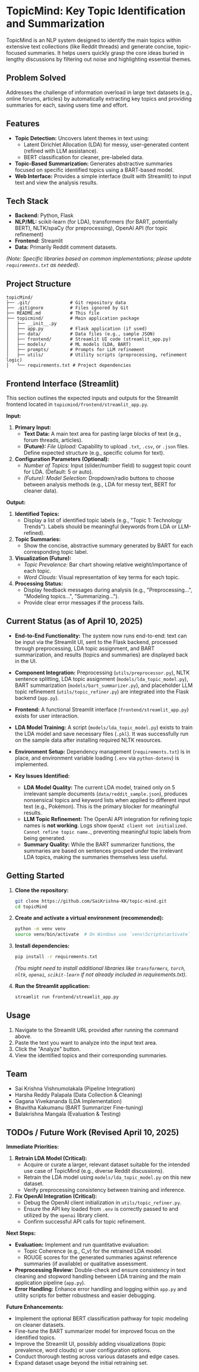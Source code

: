 # TopicMind: Key Topic Identification and Summarization

TopicMind is an NLP system designed to identify the main topics within extensive text collections (like Reddit threads) and generate concise, topic-focused summaries. It helps users quickly grasp the core ideas buried in lengthy discussions by filtering out noise and highlighting essential themes.

## Problem Solved

Addresses the challenge of information overload in large text datasets (e.g., online forums, articles) by automatically extracting key topics and providing summaries for each, saving users time and effort.

## Features

*   **Topic Detection:** Uncovers latent themes in text using:
    *   Latent Dirichlet Allocation (LDA) for messy, user-generated content (refined with LLM assistance).
    *   BERT classification for cleaner, pre-labeled data.
*   **Topic-Based Summarization:** Generates abstractive summaries focused on specific identified topics using a BART-based model.
*   **Web Interface:** Provides a simple interface (built with Streamlit) to input text and view the analysis results.

## Tech Stack

*   **Backend:** Python, Flask
*   **NLP/ML:** scikit-learn (for LDA), transformers (for BART, potentially BERT), NLTK/spaCy (for preprocessing), OpenAI API (for topic refinement)
*   **Frontend:** Streamlit
*   **Data:** Primarily Reddit comment datasets.

_(Note: Specific libraries based on common implementations; please update `requirements.txt` as needed)_.

## Project Structure

```
topicMind/
├── .git/               # Git repository data
├── .gitignore          # Files ignored by Git
├── README.md           # This file
├── topicmind/          # Main application package
│   ├── __init__.py
│   ├── app.py          # Flask application (if used)
│   ├── data/           # Data files (e.g., sample JSON)
│   ├── frontend/       # Streamlit UI code (streamlit_app.py)
│   ├── models/         # ML models (LDA, BART)
│   ├── prompts/        # Prompts for LLM refinement
│   ├── utils/          # Utility scripts (preprocessing, refinement logic)
│   └── requirements.txt # Project dependencies
```

## Frontend Interface (Streamlit)

This section outlines the expected inputs and outputs for the Streamlit frontend located in `topicmind/frontend/streamlit_app.py`.

**Input:**

1.  **Primary Input:**
    *   **Text Data:** A main text area for pasting large blocks of text (e.g., forum threads, articles).
    *   **(Future):** *File Upload:* Capability to upload `.txt`, `.csv`, or `.json` files. Define expected structure (e.g., specific column for text).
2.  **Configuration Parameters (Optional):**
    *   *Number of Topics:* Input (slider/number field) to suggest topic count for LDA. (Default: 5 or auto).
    *   *(Future):* *Model Selection:* Dropdown/radio buttons to choose between analysis methods (e.g., LDA for messy text, BERT for cleaner data).

**Output:**

1.  **Identified Topics:**
    *   Display a list of identified topic labels (e.g., "Topic 1: Technology Trends"). Labels should be meaningful (keywords from LDA or LLM-refined).
2.  **Topic Summaries:**
    *   Show the concise, abstractive summary generated by BART for each corresponding topic label.
3.  **Visualization (Future):**
    *   *Topic Prevalence:* Bar chart showing relative weight/importance of each topic.
    *   *Word Clouds:* Visual representation of key terms for each topic.
4.  **Processing Status:**
    *   Display feedback messages during analysis (e.g., "Preprocessing...", "Modeling topics...", "Summarizing...").
    *   Provide clear error messages if the process fails.

## Current Status (as of April 10, 2025)

*   **End-to-End Functionality:** The system now runs end-to-end: text can be input via the Streamlit UI, sent to the Flask backend, processed through preprocessing, LDA topic assignment, and BART summarization, and results (topics and summaries) are displayed back in the UI.
*   **Component Integration:** Preprocessing (`utils/preprocessor.py`), NLTK sentence splitting, LDA topic assignment (`models/lda_topic_model.py`), BART summarization (`models/bart_summarizer.py`), and placeholder LLM topic refinement (`utils/topic_refiner.py`) are integrated into the Flask backend (`app.py`).
*   **Frontend:** A functional Streamlit interface (`frontend/streamlit_app.py`) exists for user interaction.
*   **LDA Model Training:** A script (`models/lda_topic_model.py`) exists to train the LDA model and save necessary files (`.pkl`). It was successfully run on the sample data after installing required NLTK resources.
*   **Environment Setup:** Dependency management (`requirements.txt`) is in place, and environment variable loading (`.env` via `python-dotenv`) is implemented.

*   **Key Issues Identified:**
    *   **LDA Model Quality:** The current LDA model, trained only on 5 irrelevant sample documents (`data/reddit_sample.json`), produces nonsensical topics and keyword lists when applied to different input text (e.g., Pokémon). This is the primary blocker for meaningful results.
    *   **LLM Topic Refinement:** The OpenAI API integration for refining topic names is **not working**. Logs show `OpenAI client not initialized. Cannot refine topic name.`, preventing meaningful topic labels from being generated.
    *   **Summary Quality:** While the BART summarizer functions, the summaries are based on sentences grouped under the irrelevant LDA topics, making the summaries themselves less useful.

## Getting Started

1.  **Clone the repository:**
    ```bash
    git clone https://github.com/SaiKrishna-KK/topic-mind.git
    cd topicMind
    ```
2.  **Create and activate a virtual environment (recommended):**
    ```bash
    python -m venv venv
    source venv/bin/activate  # On Windows use `venv\Scripts\activate`
    ```
3.  **Install dependencies:**
    ```bash
    pip install -r requirements.txt
    ```
    _(You might need to install additional libraries like `transformers`, `torch`, `nltk`, `openai`, `scikit-learn` if not already included in requirements.txt)_.

4.  **Run the Streamlit application:**
    ```bash
    streamlit run frontend/streamlit_app.py
    ```

## Usage

1.  Navigate to the Streamlit URL provided after running the command above.
2.  Paste the text you want to analyze into the input text area.
3.  Click the "Analyze" button.
4.  View the identified topics and their corresponding summaries.

## Team

*   Sai Krishna Vishnumolakala (Pipeline Integration)
*   Harsha Reddy Palapala (Data Collection & Cleaning)
*   Gagana Vivekananda (LDA Implementation)
*   Bhavitha Kakumanu (BART Summarizer Fine-tuning)
*   Balakrishna Mangala (Evaluation & Testing)

## TODOs / Future Work (Revised April 10, 2025)

**Immediate Priorities:**

1.  **Retrain LDA Model (Critical):**
    *   Acquire or curate a larger, relevant dataset suitable for the intended use case of TopicMind (e.g., diverse Reddit discussions).
    *   Retrain the LDA model using `models/lda_topic_model.py` on this new dataset.
    *   Verify preprocessing consistency between training and inference.
2.  **Fix OpenAI Integration (Critical):**
    *   Debug the OpenAI client initialization in `utils/topic_refiner.py`.
    *   Ensure the API key loaded from `.env` is correctly passed to and utilized by the `openai` library client.
    *   Confirm successful API calls for topic refinement.

**Next Steps:**

*   **Evaluation:** Implement and run quantitative evaluation:
    *   Topic Coherence (e.g., C\_v) for the retrained LDA model.
    *   ROUGE scores for the generated summaries against reference summaries (if available) or qualitative assessment.
*   **Preprocessing Review:** Double-check and ensure consistency in text cleaning and stopword handling between LDA training and the main application pipeline (`app.py`).
*   **Error Handling:** Enhance error handling and logging within `app.py` and utility scripts for better robustness and easier debugging.

**Future Enhancements:**

*   Implement the optional BERT classification pathway for topic modeling on cleaner datasets.
*   Fine-tune the BART summarizer model for improved focus on the identified topics.
*   Improve the Streamlit UI, possibly adding visualizations (topic prevalence, word clouds) or user configuration options.
*   Conduct thorough testing across various datasets and edge cases.
*   Expand dataset usage beyond the initial retraining set. 